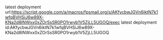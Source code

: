 latest deployment url:https://script.google.com/a/macros/fpsmail.org/s/AKfycbwJGVn6iktN7k1wfqBVHSiJ6w89X-KNa2d8INWxx0xZOrSsSR0PO1rwyb1V5ZjLL5UGOQ/exec
latest deployment id:AKfycbwJGVn6iktN7k1wfqBVHSiJ6w89X-KNa2d8INWxx0xZOrSsSR0PO1rwyb1V5ZjLL5UGOQ
